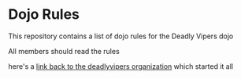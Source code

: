 Dojo Rules
==========

This repository contains a list of dojo rules for the Deadly Vipers dojo

All members should read the rules

here's a [link back to the deadlyvipers organization](https://github.com/deadlyvipers) which started it all 

